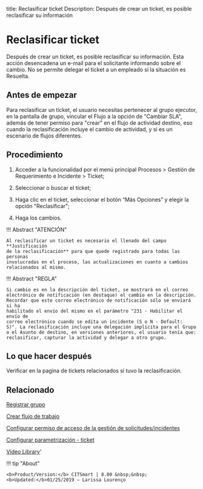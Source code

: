 title:  Reclasificar ticket 
Description: Después de crear un ticket, es posible reclasificar su información 
# Reclasificar ticket

Después de crear un ticket, es posible reclasificar su información. Esta acción desencadena un e-mail para el solicitante informando sobre el cambio.
No se permite delegar el ticket a un empleado si la situación es Resuelta.

Antes de empezar
----------------

Para reclasificar un ticket, el usuario necesitas pertenecer al grupo ejecutor,
en la pantalla de grupo, vincular el Flujo a la opción de "Cambiar SLA", además
de tener permiso para "crear" en el flujo de actividad destino, eso cuando la
reclasificación incluye el cambio de actividad, y si es un escenario de flujos
diferentes.

Procedimiento
-------------

1.  Acceder a la funcionalidad por el menú principal Procesos \> Gestión de
    Requerimiento e Incidente \> Ticket;

2.  Seleccionar o buscar el ticket;

3.  Haga clic en el ticket, seleccionar el botón “Más Opciones” y elegir la
    opción "Reclasificar";

4.  Haga los cambios.

!!! Abstract "ATENCIÓN"

    Al reclasificar un ticket es necesario el llenado del campo **Justificación
    de la reclasificación** para que quede registrado para todas las personas
    involucradas en el proceso, las actualizaciones en cuanto a cambios
    relacionados al mismo.


!!! Abstract "REGLA"

    Si cambio es en la descripción del ticket, se mostrará en el correo
    electrónico de notificación (en destaque) el cambio en la descripción.
    Recordar que este correo electrónico de notificación sólo se enviará si ha
    habilitado el envío del mismo en el parámetro "231 - Habilitar el envío de
    correo electrónico cuando se edita un incidente (S o N - Default:
    S)". La reclasificación incluye una delegación implícita para el Grupo
    o el Asunto de destino, en versiones anteriores, el usuario tenía que:
    reclasificar, capturar la actividad y delegar a otro grupo.

Lo que hacer después
--------------------

Verificar en la pagina de tickets relacionados si tuvo la reclasificación.

Relacionado
-----------

[Registrar grupo](/es-es/citsmart-platform-8/initial-settings/access-settings/user/register-groups.html)

[Crear flujo de trabajo](/es-es/citsmart-platform-8/workflow/use/create-flow.html)

[Configurar permiso de acceso de la gestión de solicitudes/incidentes](/es-es/citsmart-platform-8/processes/tickets/configuration/access-ticket-management.html)

[Configurar parametrización - ticket](/es-es/citsmart-platform-8/platform-administration/parameters-list/configure-parametrization-ticket.html)

<i class='fa fa-youtube-play  fa-2x' style='color:#97ce17;vertical-align: middle;'> </i> [Video Library](https://www.youtube.com/playlist?list=PLB5qK2uzf2ROfIFL9F-3s-gomHNzudBEy)'

!!! tip "About"

    <b>Product/Version:</b> CITSmart | 8.00 &nbsp;&nbsp;
    <b>Updated:</b>01/25/2019 – Larissa Lourenço
